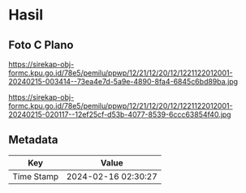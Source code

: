 # Hasil

## Foto C Plano

https://sirekap-obj-formc.kpu.go.id/78e5/pemilu/ppwp/12/21/12/20/12/1221122012001-20240215-003414--73ea4e7d-5a9e-4890-8fa4-6845c6bd89ba.jpg

https://sirekap-obj-formc.kpu.go.id/78e5/pemilu/ppwp/12/21/12/20/12/1221122012001-20240215-020117--12ef25cf-d53b-4077-8539-6ccc63854f40.jpg


## Metadata

| Key        | Value               |
| ---------- | ------------------- |
| Time Stamp | 2024-02-16 02:30:27 |



